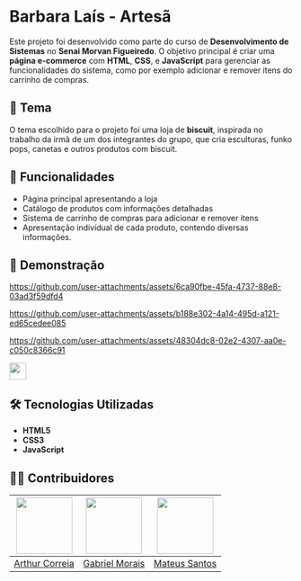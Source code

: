 # Barbara Laís - Artesã

Este projeto foi desenvolvido como parte do curso de **Desenvolvimento de Sistemas** no **Senai Morvan Figueiredo**. O objetivo principal é criar uma **página e-commerce** com **HTML**, **CSS**, e **JavaScript** para gerenciar as funcionalidades do sistema, como por exemplo adicionar e remover itens do carrinho de compras.

## 🎨 Tema

O tema escolhido para o projeto foi uma loja de **biscuit**, inspirada no trabalho da irmã de um dos integrantes do grupo, que cria esculturas, funko pops, canetas e outros produtos com biscuit.

## 🚀 Funcionalidades

- Página principal apresentando a loja
- Catálogo de produtos com informações detalhadas
- Sistema de carrinho de compras para adicionar e remover itens
- Apresentação indivídual de cada produto, contendo diversas informações.

## 📸 Demonstração

https://github.com/user-attachments/assets/6ca90fbe-45fa-4737-88e8-03ad3f59dfd4

https://github.com/user-attachments/assets/b188e302-4a14-495d-a121-ed65cedee085

https://github.com/user-attachments/assets/48304dc8-02e2-4307-aa0e-c050c8366c91

  <a href="https://arthurcorreia213.github.io/Projeto-Mercado/" target="_blank">
    <img height="30px" src="https://img.shields.io/badge/Deploy-Barbara%20Laís%20Artesã-00D1B2?style=for-the-badge&logo=vercel&logoColor=white" />
  </a>

## 🛠️ Tecnologias Utilizadas

- **HTML5**
- **CSS3**
- **JavaScript**


## 🧑‍💻 Contribuidores

| <img src="https://github.com/ArthurCorreia213.png?size=100" style="height: 100px;"> | <img src="https://github.com/GBTorto.png?size=100" style="height: 100px;"> | <img src="https://github.com/Matt-ags.png?size=100" style="height: 100px;"> |
|:---:|:---:|:---:|
| [Arthur Correia](https://github.com/ArthurCorreia213) | [Gabriel Morais](https://github.com/GBTorto) | [Mateus Santos](https://github.com/Matt-ags) |

